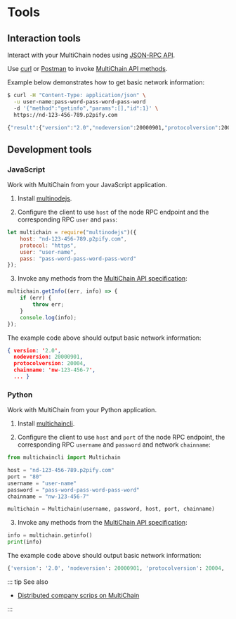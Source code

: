 # Tools

## Interaction tools

Interact with your MultiChain nodes using [JSON-RPC API](https://www.multichain.com/developers/json-rpc-api/).

Use [curl](https://curl.haxx.se) or [Postman](https://www.getpostman.com) to invoke [MultiChain API methods](https://www.multichain.com/developers/json-rpc-api/).

Example below demonstrates how to get basic network information:

``` sh
$ curl -H "Content-Type: application/json" \
  -u user-name:pass-word-pass-word-pass-word
  -d '{"method":"getinfo","params":[],"id":1}' \
  https://nd-123-456-789.p2pify.com

{"result":{"version":"2.0","nodeversion":20000901,"protocolversion":20004,"chainname":"nw-123-456-7", ...}
```

## Development tools

### JavaScript

Work with MultiChain from your JavaScript application.

1. Install [multinodejs](https://github.com/sdec-brasil/multinodejs).

2. Configure the client to use `host` of the node RPC endpoint and the corresponding RPC `user` and `pass`:

``` js
let multichain = require("multinodejs")({
    host: "nd-123-456-789.p2pify.com",
    protocol: "https",
    user: "user-name",
    pass: "pass-word-pass-word-pass-word"
});
```

3. Invoke any methods from the [MultiChain API specification](http://www.multichain.com/developers/json-rpc-api/):

``` js
multichain.getInfo((err, info) => {
    if (err) {
        throw err;
    }
    console.log(info);
});
```

The example code above should output basic network information:

``` json
{ version: '2.0',
  nodeversion: 20000901,
  protocolversion: 20004,
  chainname: 'nw-123-456-7',
  ... }
```

### Python

Work with MultiChain from your Python application.

1. Install [multichaincli](https://github.com/chainstack/multichaincli).

2. Configure the client to use `host` and `port` of the node RPC endpoint, the corresponding RPC `username` and `password` and network `chainname`:

``` python
from multichaincli import Multichain

host = "nd-123-456-789.p2pify.com"
port = "80"
username = "user-name"
password = "pass-word-pass-word-pass-word"
chainname = "nw-123-456-7"

multichain = Multichain(username, password, host, port, chainname)
```

3. Invoke any methods from the [MultiChain API specification](http://www.multichain.com/developers/json-rpc-api/):

``` python
info = multichain.getinfo()
print(info)
```

The example code above should output basic network information:

``` python
{'version': '2.0', 'nodeversion': 20000901, 'protocolversion': 20004, 'chainname': 'nw-123-456-7', ... }
```

::: tip See also

* [Distributed company scrips on MultiChain](/tutorials/distributed-company-scrips-on-multichain)

:::
